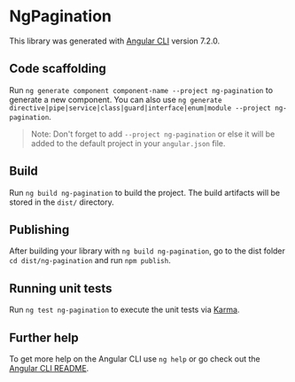 # NgPagination

This library was generated with [Angular CLI](https://github.com/angular/angular-cli) version 7.2.0.

## Code scaffolding

Run `ng generate component component-name --project ng-pagination` to generate a new component. You can also use `ng generate directive|pipe|service|class|guard|interface|enum|module --project ng-pagination`.
> Note: Don't forget to add `--project ng-pagination` or else it will be added to the default project in your `angular.json` file. 

## Build

Run `ng build ng-pagination` to build the project. The build artifacts will be stored in the `dist/` directory.

## Publishing

After building your library with `ng build ng-pagination`, go to the dist folder `cd dist/ng-pagination` and run `npm publish`.

## Running unit tests

Run `ng test ng-pagination` to execute the unit tests via [Karma](https://karma-runner.github.io).

## Further help

To get more help on the Angular CLI use `ng help` or go check out the [Angular CLI README](https://github.com/angular/angular-cli/blob/master/README.md).

